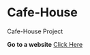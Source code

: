 # Cafe-House
Cafe-House Project

**Go to a website** [Click Here](https://ahmedelsayedsaleh.github.io/Cafe-House/)
